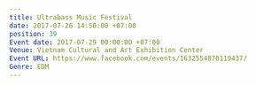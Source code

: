 ```yaml
---
title: Ultrabass Music Festival
date: 2017-07-26 14:50:00 +07:00
position: 39
Event date: 2017-07-29 00:00:00 +07:00
Venue: Vietnam Cultural and Art Exhibition Center
Event URL: https://www.facebook.com/events/1632554870119437/
Genre: EDM
---
```


